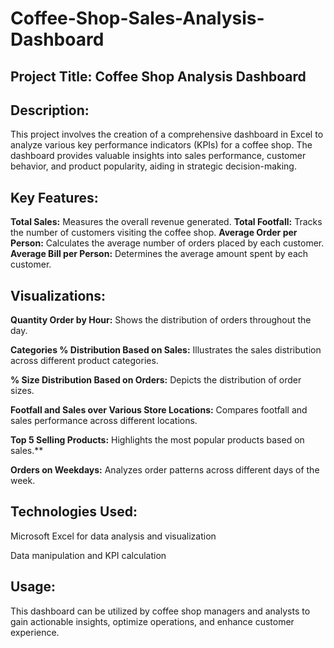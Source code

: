 # Coffee-Shop-Sales-Analysis-Dashboard

## Project Title: Coffee Shop Analysis Dashboard
## Description:
This project involves the creation of a comprehensive dashboard in Excel to analyze various key performance indicators (KPIs) for a coffee shop. The dashboard provides valuable insights into sales performance, customer behavior, and product popularity, aiding in strategic decision-making.

## Key Features:

**Total Sales:** Measures the overall revenue generated.
**Total Footfall:** Tracks the number of customers visiting the coffee shop.
**Average Order per Person:** Calculates the average number of orders placed by each customer.
**Average Bill per Person:** Determines the average amount spent by each customer.
## Visualizations:

**Quantity Order by Hour:** Shows the distribution of orders throughout the day.

**Categories % Distribution Based on Sales:** Illustrates the sales distribution across different product categories.

**% Size Distribution Based on Orders:** Depicts the distribution of order sizes.

**Footfall and Sales over Various Store Locations:** Compares footfall and sales performance across different locations.

**Top 5 Selling Products:** Highlights the most popular products based on sales.**

**Orders on Weekdays:** Analyzes order patterns across different days of the week.

## Technologies Used:

Microsoft Excel for data analysis and visualization

Data manipulation and KPI calculation

## Usage:
This dashboard can be utilized by coffee shop managers and analysts to gain actionable insights, optimize operations, and enhance customer experience.
